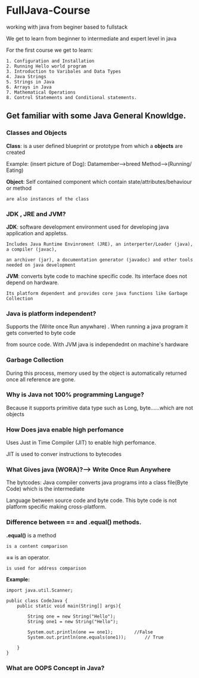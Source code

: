 # FullJava-Course
working with java from beginer based to fullstack

We get to learn from beginner to intermediate and expert level in java


For the first course we get to learn:

    1. Configuration and Installation
    2. Running Hello world program
    3. Introduction to Varibales and Data Types
    4. Java Strings
    5. Strings in Java
    6. Arrays in Java
    7. Mathematical Operations
    8. Control Statements and Conditional statements.


## Get familiar with some Java General Knowldge.

### Classes and Objects

__Class__: is a user defined blueprint or prototype from which a __objects__ are created

Example: (insert picture of Dog): Datamember-->breed
                                  Method-->(Running/ Eating)

__Object__: Self contained component which contain state/attributes/behaviour or method

    are also instances of the class

### JDK , JRE and JVM?


__JDK__: software development environment used for developing java application and appletss.

    Includes Java Runtime Envinroment (JRE), an interperter/Loader (java), a compiler (javac),

    an archiver (jar), a documentation generator (javadoc) and other tools needed on java development

__JVM__: converts byte code to machine specific code. Its interface does not depend on hardware.

    Its platform dependent and provides core java functions like Garbage Collection

### Java is platform independent?

Supports the (Write once Run anywhare) . When running a java program it gets converted to byte code 

from source code. With JVM java is independednt on machine's hardware

### Garbage Collection

During this process, memory used by the object is automatically returned once all reference are gone.


### Why is Java not 100% programming Languge?

Because it supports primitive data type such as Long, byte......which are not objects

### How Does java enable high perfomance 

Uses Just in Time Compiler (JIT) to enable high perfomance. 

JIT is used to conver instructions to bytecodes

### What Gives java (WORA)?--> Write Once Run Anywhere

The bytcodes: Java compiler converts java programs into a class file(Byte Code) which is the intermediate 

Language between source code and byte code. This byte code is not platform specific making cross-platform.

### Difference between == and .equal() methods.

__.equal()__ is a method
    
    is a content comparison

 __==__ is an operator.

    is used for address comparison

__Example:__

    import java.util.Scanner;

    public class CodeJava {
        public static void main(String[] args){ 

            String one = new String("Hello");
            String one1 = new String("Hello");

            System.out.println(one == one1);        //False
            System.out.println(one.equals(one1));       // True

        } 
    }


### What are OOPS Concept in Java?

